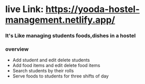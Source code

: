 # live Link: https://yooda-hostel-management.netlify.app/

### It's Like managing students foods,dishes in a hostel

### overview

<ul> 
<li>Add student and edit delete students</li>
<li>Add food items and edit delete food items</li>
<li>Search students by their rolls</li>
<li>Serve foods to students for three shifts of day</li>
</ul>

